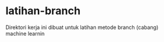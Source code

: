 # latihan-branch
Direktori kerja ini dibuat untuk latihan metode branch (cabang)<br>
machine learnin<br>
